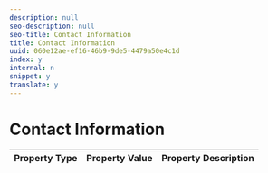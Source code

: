 ```yaml
---
description: null
seo-description: null
seo-title: Contact Information
title: Contact Information
uuid: 060e12ae-ef16-46b9-9de5-4479a50e4c1d
index: y
internal: n
snippet: y
translate: y
---
```


# Contact Information



| Property Type |Property Value |Property Description |
|---|---|---|

